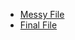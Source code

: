 - [Messy File](html/messy-student-performance-analysis.html)
- [Final File](html/final-student-performance-analysis.html)